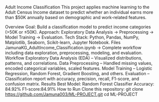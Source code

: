 Adult Income Classification 
This project applies machine learning to the Adult Census Income dataset to predict whether an individual earns more than $50K annually based on demographic and work-related features.

Overview
Goal: Build a classification model to predict income categories (>50K or ≤50K).
Approach: Exploratory Data Analysis → Preprocessing → Model Training → Evaluation.
Tech Stack: Python, Pandas, NumPy, Matplotlib, Seaborn, Scikit-learn, Jupyter Notebook.
Files
JamunaKG_AdultIncome_Classification.ipynb → Complete workflow including data exploration, preprocessing, modeling, and evaluation.
Workflow
Exploratory Data Analysis (EDA) – Visualized distributions, patterns, and correlations.
Data Preprocessing – Handled missing values, encoded categorical variables, scaled features.
Model Training – Logistic Regression, Random Forest, Gradient Boosting, and others.
Evaluation – Classification report with accuracy, precision, recall, F1-score, and confusion matrix.
Results
Best Model: Random Forest Classifier
Accuracy: 84.92%
F1-score:84.91%
How to Run
Clone this repository:
git clone https://github.com/Jamuna003/ML-PROJECT.git
cd ML-PROJECT
